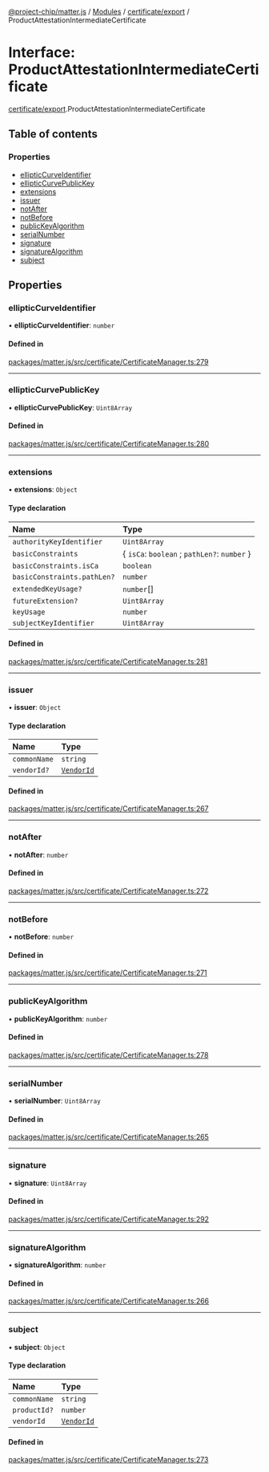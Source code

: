 [@project-chip/matter.js](../README.md) / [Modules](../modules.md) / [certificate/export](../modules/certificate_export.md) / ProductAttestationIntermediateCertificate

# Interface: ProductAttestationIntermediateCertificate

[certificate/export](../modules/certificate_export.md).ProductAttestationIntermediateCertificate

## Table of contents

### Properties

- [ellipticCurveIdentifier](certificate_export.ProductAttestationIntermediateCertificate.md#ellipticcurveidentifier)
- [ellipticCurvePublicKey](certificate_export.ProductAttestationIntermediateCertificate.md#ellipticcurvepublickey)
- [extensions](certificate_export.ProductAttestationIntermediateCertificate.md#extensions)
- [issuer](certificate_export.ProductAttestationIntermediateCertificate.md#issuer)
- [notAfter](certificate_export.ProductAttestationIntermediateCertificate.md#notafter)
- [notBefore](certificate_export.ProductAttestationIntermediateCertificate.md#notbefore)
- [publicKeyAlgorithm](certificate_export.ProductAttestationIntermediateCertificate.md#publickeyalgorithm)
- [serialNumber](certificate_export.ProductAttestationIntermediateCertificate.md#serialnumber)
- [signature](certificate_export.ProductAttestationIntermediateCertificate.md#signature)
- [signatureAlgorithm](certificate_export.ProductAttestationIntermediateCertificate.md#signaturealgorithm)
- [subject](certificate_export.ProductAttestationIntermediateCertificate.md#subject)

## Properties

### ellipticCurveIdentifier

• **ellipticCurveIdentifier**: `number`

#### Defined in

[packages/matter.js/src/certificate/CertificateManager.ts:279](https://github.com/project-chip/matter.js/blob/c15b1068/packages/matter.js/src/certificate/CertificateManager.ts#L279)

___

### ellipticCurvePublicKey

• **ellipticCurvePublicKey**: `Uint8Array`

#### Defined in

[packages/matter.js/src/certificate/CertificateManager.ts:280](https://github.com/project-chip/matter.js/blob/c15b1068/packages/matter.js/src/certificate/CertificateManager.ts#L280)

___

### extensions

• **extensions**: `Object`

#### Type declaration

| Name | Type |
| :------ | :------ |
| `authorityKeyIdentifier` | `Uint8Array` |
| `basicConstraints` | \{ `isCa`: `boolean` ; `pathLen?`: `number`  } |
| `basicConstraints.isCa` | `boolean` |
| `basicConstraints.pathLen?` | `number` |
| `extendedKeyUsage?` | `number`[] |
| `futureExtension?` | `Uint8Array` |
| `keyUsage` | `number` |
| `subjectKeyIdentifier` | `Uint8Array` |

#### Defined in

[packages/matter.js/src/certificate/CertificateManager.ts:281](https://github.com/project-chip/matter.js/blob/c15b1068/packages/matter.js/src/certificate/CertificateManager.ts#L281)

___

### issuer

• **issuer**: `Object`

#### Type declaration

| Name | Type |
| :------ | :------ |
| `commonName` | `string` |
| `vendorId?` | [`VendorId`](../modules/datatype_export.md#vendorid) |

#### Defined in

[packages/matter.js/src/certificate/CertificateManager.ts:267](https://github.com/project-chip/matter.js/blob/c15b1068/packages/matter.js/src/certificate/CertificateManager.ts#L267)

___

### notAfter

• **notAfter**: `number`

#### Defined in

[packages/matter.js/src/certificate/CertificateManager.ts:272](https://github.com/project-chip/matter.js/blob/c15b1068/packages/matter.js/src/certificate/CertificateManager.ts#L272)

___

### notBefore

• **notBefore**: `number`

#### Defined in

[packages/matter.js/src/certificate/CertificateManager.ts:271](https://github.com/project-chip/matter.js/blob/c15b1068/packages/matter.js/src/certificate/CertificateManager.ts#L271)

___

### publicKeyAlgorithm

• **publicKeyAlgorithm**: `number`

#### Defined in

[packages/matter.js/src/certificate/CertificateManager.ts:278](https://github.com/project-chip/matter.js/blob/c15b1068/packages/matter.js/src/certificate/CertificateManager.ts#L278)

___

### serialNumber

• **serialNumber**: `Uint8Array`

#### Defined in

[packages/matter.js/src/certificate/CertificateManager.ts:265](https://github.com/project-chip/matter.js/blob/c15b1068/packages/matter.js/src/certificate/CertificateManager.ts#L265)

___

### signature

• **signature**: `Uint8Array`

#### Defined in

[packages/matter.js/src/certificate/CertificateManager.ts:292](https://github.com/project-chip/matter.js/blob/c15b1068/packages/matter.js/src/certificate/CertificateManager.ts#L292)

___

### signatureAlgorithm

• **signatureAlgorithm**: `number`

#### Defined in

[packages/matter.js/src/certificate/CertificateManager.ts:266](https://github.com/project-chip/matter.js/blob/c15b1068/packages/matter.js/src/certificate/CertificateManager.ts#L266)

___

### subject

• **subject**: `Object`

#### Type declaration

| Name | Type |
| :------ | :------ |
| `commonName` | `string` |
| `productId?` | `number` |
| `vendorId` | [`VendorId`](../modules/datatype_export.md#vendorid) |

#### Defined in

[packages/matter.js/src/certificate/CertificateManager.ts:273](https://github.com/project-chip/matter.js/blob/c15b1068/packages/matter.js/src/certificate/CertificateManager.ts#L273)
